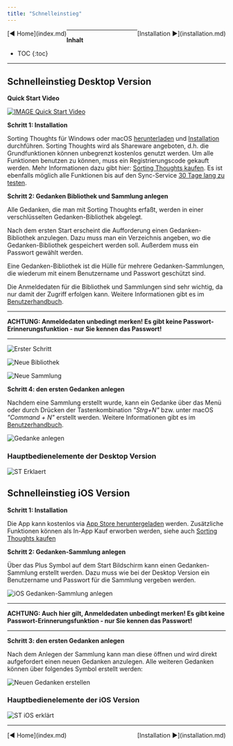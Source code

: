 ```yaml
---
title: "Schnelleinstieg"
---
```


<div class="pageNavigation">
<div style="float:left;">
  [◀️ Home](index.md)
</div>
<div style="float:right;">
  [Installation ▶️](installation.md)
</div>
</div>

---------------
__Inhalt__
* TOC
{:toc}
---------------

## Schnelleinstieg Desktop Version

**Quick Start Video**

[![IMAGE Quick Start Video](http://img.youtube.com/vi/iM9MuyhYE5o/0.jpg)](https://youtu.be/iM9MuyhYE5o)

**Schritt 1: Installation**

Sorting Thoughts für Windows oder macOS [herunterladen](https://www.sortingthoughts.de/blog/de/download/) und [Installation](installation.md) durchführen. Sorting Thoughts wird als Shareware angeboten, d.h. die Grundfunktionen können unbegrenzt kostenlos genutzt werden. Um alle Funktionen benutzen zu können, muss ein Registrierungscode gekauft werden. Mehr Informationen dazu gibt hier: [Sorting Thoughts kaufen](https://www.sortingthoughts.de/blog/de/buy-sorting-thoughts/). Es ist ebenfalls möglich alle Funktionen bis auf den Sync-Service [30 Tage lang zu testen](https://www.sortingthoughts.de/blog/de/test-sorting-thoughts/).

**Schritt 2: Gedanken Bibliothek und Sammlung anlegen**

Alle Gedanken, die man mit Sorting Thoughts erfaßt, werden in einer verschlüsselten Gedanken-Bibliothek abgelegt.

Nach dem ersten Start erscheint die Aufforderung einen Gedanken-Bibliothek anzulegen. Dazu muss man ein Verzeichnis angeben, wo die Gedanken-Bibliothek gespeichert werden soll. Außerdem muss ein Passwort gewählt werden.

Eine Gedanken-Bibliothek ist die Hülle für mehrere Gedanken-Sammlungen, die wiederum mit einem Benutzername und Passwort geschützt sind.

Die Anmeldedaten für die Bibliothek und Sammlungen sind sehr wichtig, da nur damit der Zugriff erfolgen kann. Weitere Informationen gibt es im [Benutzerhandbuch](/handbuch/gedanken_bibliothek.md).

---------------

**ACHTUNG: Anmeldedaten unbedingt merken! Es gibt keine Passwort-Erinnerungsfunktion - nur Sie kennen das Passwort!**

---------------

![Erster Schritt](/assets/images/start-erster-schritt.png)

![Neue Bibliothek](/assets/images/start-neue-bibliothek.png)

![Neue Sammlung](/assets/images/start-neue-sammlung.png)


**Schritt 4: den ersten Gedanken anlegen**

Nachdem eine Sammlung erstellt wurde, kann ein Gedanke über das Menü oder durch Drücken der Tastenkombination *"Strg+N"* bzw. unter macOS *"Command + N"* erstellt werden. Weitere Informationen gibt es im [Benutzerhandbuch](/handbuch/gedanken_verwalten.md).

![Gedanke anlegen](/assets/images/gedanke-anlegen.png)

### Hauptbedienelemente der Desktop Version

![ST Erklaert](/assets/images/st-erklaert.png)

## Schnelleinstieg iOS Version

**Schritt 1: Installation**

Die App kann kostenlos via [App Store heruntergeladen](https://itunes.apple.com/us/app/sorting-thoughts/id932094917) werden. Zusätzliche Funktionen können als In-App Kauf erworben werden, siehe auch [Sorting Thoughts kaufen](https://www.sortingthoughts.de/blog/de/buy-sorting-thoughts/)

**Schritt 2: Gedanken-Sammlung anlegen**

Über das Plus Symbol auf dem Start Bildschirm kann einen Gedanken-Sammlung erstellt werden. Dazu muss wie bei der Desktop Version ein Benutzername und Passwort für die Sammlung vergeben werden.

![iOS Gedanken-Sammlung anlegen](/assets/images/ios-erste-schritte.png)

---------------

**ACHTUNG: Auch hier gilt, Anmeldedaten unbedingt merken! Es gibt keine Passwort-Erinnerungsfunktion - nur Sie kennen das Passwort!**

---------------

**Schritt 3: den ersten Gedanken anlegen**

Nach dem Anlegen der Sammlung kann man diese öffnen und wird direkt aufgefordert einen neuen Gedanken anzulegen. Alle weiteren Gedanken können über folgendes Symbol erstellt werden:

![Neuen Gedanken erstellen](/assets/images/ios-new-icon.png)


### Hauptbedienelemente der iOS Version

![ST iOS erklärt](/assets/images/ios-st-erklaert.png)


---------------

<div class="pageNavigation">
<div style="float:left;">
  [◀️ Home](index.md)
</div>
<div style="float:right;">
  [Installation ▶️](installation.md)
</div>
</div>
